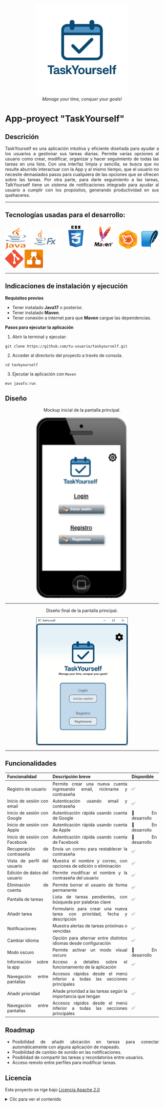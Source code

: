 <div align="justify">
<p align="center">
  <img src="images/LogoTaskYourself.png" width="300" height="300"><br>
  <em>Manage your time, conquer your goals!</em>
</p>




# App-proyect "TaskYourself"


## **Descrición**

TaskYourself es una aplicación intuitiva y eficiente diseñada para ayudar a los usuarios a gestionar sus tareas diarias. Permite varias opciones al usuario como crear, modificar, organizar y hacer seguimiento de todas las tareas en una lista. Con una interfaz limpia y sencilla, se busca que no resulte aburrido interactuar con la App y al mismo tiempo, que el usuario no necesite demasiados pasos para cualquiera de las opciones que se ofrecen sobre las tareas. Por otra parte, para darle seguimiento a las tareas, TalkYourself tiene un sistema de notificaciones integrado para ayudar al usuario a cumplir con los propósitos, generando productividad en sus quehaceres.

---
## **Tecnologías usadas para el desarrollo:**

<p>
<img src=images/java-logo.png width=70px height=70px> <img src=images/javaFx-logo.png width=100px height=70px> <img src=images/logotipo-css.png width=80px height=80px> <img src=images/apache-Maven-logo.png width=80px height=80px> <img src=images/SceneBuilder-Logo.png width=60px height=60px> <img src=images/sqlite-logo.jpeg width=60px height=60px> <img src=images/git-logo.png width=60px height=60px> <img src=images/drawio-logo.png width=60px height=60px>

---

## **Indicaciones de instalación y ejecución**

**Requisitos previos**

- Tener instalado **Java17** o posterior.
- Tener instalado **Maven**.
- Tener conexión a internet para que **Maven** cargue las dependencias.

**Pasos para ejecutar la aplicación**

1. Abrir la terminal y ejecutar:

```
git clone https://github.com/tu-usuario/taskyourself.git

```
2. Acceder al directorio del proyecto a través de consola.
```
cd taskyourself

```
3. Ejecutar la aplicación con ``Maven``
```
mvn javafx:run
```


## Diseño
<p align="center">
 Mockup inicial de la pantalla principal.

<p align="center">
<img src= images/pantalla-principal-prototipo.png width=300>

---

<p align="center">
 Diseño final de la pantalla principal.

<p align="center">
<img src= images/pantalla-principal-final.png width=300>


---

## Funcionalidades

| Funcionalidad                              | Descripción breve                                                              | Disponible       |
|-------------------------------------------|--------------------------------------------------------------------------------|------------------|
| Registro de usuario                        | Permite crear una nueva cuenta ingresando email, nickname y contraseña        | ✅               |
| Inicio de sesión con email                | Autenticación usando email y contraseña                                       | ✅               |
| Inicio de sesión con Google               | Autenticación rápida usando cuenta de Google                                  | 🚧 En desarrollo  |
| Inicio de sesión con Apple                | Autenticación rápida usando cuenta de Apple                                   | 🚧 En desarrollo |
| Inicio de sesión con Facebook             | Autenticación rápida usando cuenta de Facebook                                | 🚧 En desarrollo |
| Recuperación de contraseña                | Envía un correo para restablecer la contraseña                                | ✅               |
| Vista de perfil del usuario               | Muestra el nombre y correo, con opciones de edición o eliminación             | ✅               |
| Edición de datos del usuario              | Permite modificar el nombre y la contraseña del usuario                       | ✅               |
| Eliminación de cuenta                     | Permite borrar el usuario de forma permanente                                 | ✅               |
| Pantalla de tareas                        | Lista de tareas pendientes, con búsqueda por palabras clave                   | ✅               |
| Añadir tarea                              | Formulario para crear una nueva tarea con prioridad, fecha y descripción      | ✅               |
| Notificaciones                            | Muestra alertas de tareas próximas o vencidas                                 | ✅               |
| Cambiar idioma                            | Opción para alternar entre distintos idiomas desde configuración              | ✅               |
| Modo oscuro                               | Permite activar un modo visual oscuro                                         | 🚧 En desarrollo |
| Información sobre la app                  | Acceso a detalles sobre el funcionamiento de la aplicación                    | ✅               |
| Navegación entre pantallas                | Accesos rápidos desde el menú inferior a todas las secciones principales      | ✅               |
| Añadir prioridad                | Añade prioridad a las tareas según la importancia que tengan      | ✅               |
| Navegación entre pantallas                | Accesos rápidos desde el menú inferior a todas las secciones principales      | ✅               |


## Roadmap

- Posibilidad de añadir ubicación en tareas para conectar automáticamente con alguna aplicación de mapeado.
- Posibilidad de cambio de sonido en las notificaciones.
- Posiblidad de compartir las tareas y recordatorios entre usuarios.
- Acceso remoto entre perfiles para modificar tareas.


## Licencia

Este proyecto se rige bajo [Licencia Apache 2.0](https://www.apache.org/licenses/LICENSE-2.0.txt "Ver la licencia completa")
<details>
    <summary>Clic para ver el contenido</summary>
               Apache License
                           Version 2.0, January 2004
                        http://www.apache.org/licenses/

   TERMS AND CONDITIONS FOR USE, REPRODUCTION, AND DISTRIBUTION

   1. Definitions.

      "License" shall mean the terms and conditions for use, reproduction,
      and distribution as defined by Sections 1 through 9 of this document.

      "Licensor" shall mean the copyright owner or entity authorized by
      the copyright owner that is granting the License.

      "Legal Entity" shall mean the union of the acting entity and all
      other entities that control, are controlled by, or are under common
      control with that entity. For the purposes of this definition,
      "control" means (i) the power, direct or indirect, to cause the
      direction or management of such entity, whether by contract or
      otherwise, or (ii) ownership of fifty percent (50%) or more of the
      outstanding shares, or (iii) beneficial ownership of such entity.

      "You" (or "Your") shall mean an individual or Legal Entity
      exercising permissions granted by this License.

      "Source" form shall mean the preferred form for making modifications,
      including but not limited to software source code, documentation
      source, and configuration files.

      "Object" form shall mean any form resulting from mechanical
      transformation or translation of a Source form, including but
      not limited to compiled object code, generated documentation,
      and conversions to other media types.

      "Work" shall mean the work of authorship, whether in Source or
      Object form, made available under the License, as indicated by a
      copyright notice that is included in or attached to the work
      (an example is provided in the Appendix below).

      "Derivative Works" shall mean any work, whether in Source or Object
      form, that is based on (or derived from) the Work and for which the
      editorial revisions, annotations, elaborations, or other modifications
      represent, as a whole, an original work of authorship. For the purposes
      of this License, Derivative Works shall not include works that remain
      separable from, or merely link (or bind by name) to the interfaces of,
      the Work and Derivative Works thereof.

      "Contribution" shall mean any work of authorship, including
      the original version of the Work and any modifications or additions
      to that Work or Derivative Works thereof, that is intentionally
      submitted to Licensor for inclusion in the Work by the copyright owner
      or by an individual or Legal Entity authorized to submit on behalf of
      the copyright owner. For the purposes of this definition, "submitted"
      means any form of electronic, verbal, or written communication sent
      to the Licensor or its representatives, including but not limited to
      communication on electronic mailing lists, source code control systems,
      and issue tracking systems that are managed by, or on behalf of, the
      Licensor for the purpose of discussing and improving the Work, but
      excluding communication that is conspicuously marked or otherwise
      designated in writing by the copyright owner as "Not a Contribution."

      "Contributor" shall mean Licensor and any individual or Legal Entity
      on behalf of whom a Contribution has been received by Licensor and
      subsequently incorporated within the Work.

   2. Grant of Copyright License. Subject to the terms and conditions of
      this License, each Contributor hereby grants to You a perpetual,
      worldwide, non-exclusive, no-charge, royalty-free, irrevocable
      copyright license to reproduce, prepare Derivative Works of,
      publicly display, publicly perform, sublicense, and distribute the
      Work and such Derivative Works in Source or Object form.

   3. Grant of Patent License. Subject to the terms and conditions of
      this License, each Contributor hereby grants to You a perpetual,
      worldwide, non-exclusive, no-charge, royalty-free, irrevocable
      (except as stated in this section) patent license to make, have made,
      use, offer to sell, sell, import, and otherwise transfer the Work,
      where such license applies only to those patent claims licensable
      by such Contributor that are necessarily infringed by their
      Contribution(s) alone or by combination of their Contribution(s)
      with the Work to which such Contribution(s) was submitted. If You
      institute patent litigation against any entity (including a
      cross-claim or counterclaim in a lawsuit) alleging that the Work
      or a Contribution incorporated within the Work constitutes direct
      or contributory patent infringement, then any patent licenses
      granted to You under this License for that Work shall terminate
      as of the date such litigation is filed.

   4. Redistribution. You may reproduce and distribute copies of the
      Work or Derivative Works thereof in any medium, with or without
      modifications, and in Source or Object form, provided that You
      meet the following conditions:

      (a) You must give any other recipients of the Work or
          Derivative Works a copy of this License; and

      (b) You must cause any modified files to carry prominent notices
          stating that You changed the files; and

      (c) You must retain, in the Source form of any Derivative Works
          that You distribute, all copyright, patent, trademark, and
          attribution notices from the Source form of the Work,
          excluding those notices that do not pertain to any part of
          the Derivative Works; and

      (d) If the Work includes a "NOTICE" text file as part of its
          distribution, then any Derivative Works that You distribute must
          include a readable copy of the attribution notices contained
          within such NOTICE file, excluding those notices that do not
          pertain to any part of the Derivative Works, in at least one
          of the following places: within a NOTICE text file distributed
          as part of the Derivative Works; within the Source form or
          documentation, if provided along with the Derivative Works; or,
          within a display generated by the Derivative Works, if and
          wherever such third-party notices normally appear. The contents
          of the NOTICE file are for informational purposes only and
          do not modify the License. You may add Your own attribution
          notices within Derivative Works that You distribute, alongside
          or as an addendum to the NOTICE text from the Work, provided
          that such additional attribution notices cannot be construed
          as modifying the License.

      You may add Your own copyright statement to Your modifications and
      may provide additional or different license terms and conditions
      for use, reproduction, or distribution of Your modifications, or
      for any such Derivative Works as a whole, provided Your use,
      reproduction, and distribution of the Work otherwise complies with
      the conditions stated in this License.

   5. Submission of Contributions. Unless You explicitly state otherwise,
      any Contribution intentionally submitted for inclusion in the Work
      by You to the Licensor shall be under the terms and conditions of
      this License, without any additional terms or conditions.
      Notwithstanding the above, nothing herein shall supersede or modify
      the terms of any separate license agreement you may have executed
      with Licensor regarding such Contributions.

   6. Trademarks. This License does not grant permission to use the trade
      names, trademarks, service marks, or product names of the Licensor,
      except as required for reasonable and customary use in describing the
      origin of the Work and reproducing the content of the NOTICE file.

   7. Disclaimer of Warranty. Unless required by applicable law or
      agreed to in writing, Licensor provides the Work (and each
      Contributor provides its Contributions) on an "AS IS" BASIS,
      WITHOUT WARRANTIES OR CONDITIONS OF ANY KIND, either express or
      implied, including, without limitation, any warranties or conditions
      of TITLE, NON-INFRINGEMENT, MERCHANTABILITY, or FITNESS FOR A
      PARTICULAR PURPOSE. You are solely responsible for determining the
      appropriateness of using or redistributing the Work and assume any
      risks associated with Your exercise of permissions under this License.

   8. Limitation of Liability. In no event and under no legal theory,
      whether in tort (including negligence), contract, or otherwise,
      unless required by applicable law (such as deliberate and grossly
      negligent acts) or agreed to in writing, shall any Contributor be
      liable to You for damages, including any direct, indirect, special,
      incidental, or consequential damages of any character arising as a
      result of this License or out of the use or inability to use the
      Work (including but not limited to damages for loss of goodwill,
      work stoppage, computer failure or malfunction, or any and all
      other commercial damages or losses), even if such Contributor
      has been advised of the possibility of such damages.

   9. Accepting Warranty or Additional Liability. While redistributing
      the Work or Derivative Works thereof, You may choose to offer,
      and charge a fee for, acceptance of support, warranty, indemnity,
      or other liability obligations and/or rights consistent with this
      License. However, in accepting such obligations, You may act only
      on Your own behalf and on Your sole responsibility, not on behalf
      of any other Contributor, and only if You agree to indemnify,
      defend, and hold each Contributor harmless for any liability
      incurred by, or claims asserted against, such Contributor by reason
      of your accepting any such warranty or additional liability.

   END OF TERMS AND CONDITIONS

   APPENDIX: How to apply the Apache License to your work.

      To apply the Apache License to your work, attach the following
      boilerplate notice, with the fields enclosed by brackets "[]"
      replaced with your own identifying information. (Don't include
      the brackets!)  The text should be enclosed in the appropriate
      comment syntax for the file format. We also recommend that a
      file or class name and description of purpose be included on the
      same "printed page" as the copyright notice for easier
      identification within third-party archives.

   Copyright [2025] [Carlos Antonio Díaz Galán]

   Licensed under the Apache License, Version 2.0 (the "License");
   you may not use this file except in compliance with the License.
   You may obtain a copy of the License at

       http://www.apache.org/licenses/LICENSE-2.0

   Unless required by applicable law or agreed to in writing, software
   distributed under the License is distributed on an "AS IS" BASIS,
   WITHOUT WARRANTIES OR CONDITIONS OF ANY KIND, either express or implied.
   See the License for the specific language governing permissions and
   limitations under the License.
</details>

